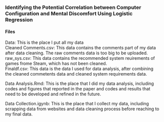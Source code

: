 <h3>Identifying the Potential Correlation between Computer Configuration and Mental Discomfort Using Logistic Regression</h3>

<h4>Files</h4>

Data: This is the place I put all my data  
  Cleaned Comments.csv: This data contains the comments part of my data after data cleaning. The raw comments data is too big to be uploaded.  
  raw_sys.csv: This data contains the recommended system reuirements of games frome Steam, which has not been cleaned.  
  Finaldf.csv: This data is the data I used for data analysis, after combining the cleaned commetents data and cleaned system requirements data.   
 
Data Analysis.Rmd: This is the place that I did my data analysis, including codes and figures that reported in the paper and codes and results that need to be developed and refined in the future.  

Data Collection.igynb: This is the place that I collect my data, including scrapping data from websites and data cleaning process before reaching to my final data.
